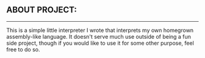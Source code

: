 ## ABOUT PROJECT:
<hr/>
This is a simple little interpreter I wrote that interprets my own homegrown assembly-like language. It doesn't serve much use outside of being a fun side project, though if you would like to use it for some other purpose, feel free to do so.